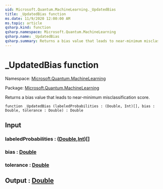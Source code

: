 ```yaml
---
uid: Microsoft.Quantum.MachineLearning._UpdatedBias
title: _UpdatedBias function
ms.date: 11/9/2020 12:00:00 AM
ms.topic: article
qsharp.kind: function
qsharp.namespace: Microsoft.Quantum.MachineLearning
qsharp.name: _UpdatedBias
qsharp.summary: Returns a bias value that leads to near-minimum misclassification score.
---
```


# _UpdatedBias function

Namespace: [Microsoft.Quantum.MachineLearning](xref:Microsoft.Quantum.MachineLearning)

Package: [Microsoft.Quantum.MachineLearning](https://nuget.org/packages/Microsoft.Quantum.MachineLearning)


Returns a bias value that leads to near-minimum misclassification score.

```qsharp
function _UpdatedBias (labeledProbabilities : (Double, Int)[], bias : Double, tolerance : Double) : Double
```


## Input

### labeledProbabilities : ([Double](xref:microsoft.quantum.lang-ref.double),[Int](xref:microsoft.quantum.lang-ref.int))[]




### bias : [Double](xref:microsoft.quantum.lang-ref.double)




### tolerance : [Double](xref:microsoft.quantum.lang-ref.double)





## Output : [Double](xref:microsoft.quantum.lang-ref.double)

